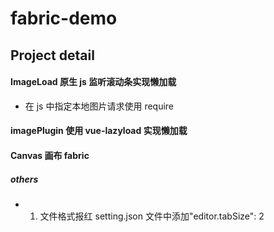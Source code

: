 # fabric-demo

## Project detail

#### ImageLoad 原生 js 监听滚动条实现懒加载

- 在 js 中指定本地图片请求使用 require

#### imagePlugin 使用 vue-lazyload 实现懒加载

#### Canvas 画布 fabric

##### others

- 1. 文件格式报红 setting.json 文件中添加"editor.tabSize": 2
